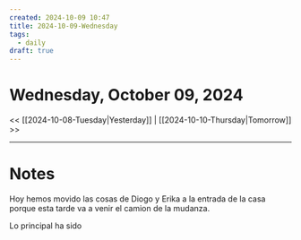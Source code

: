```yaml
---
created: 2024-10-09 10:47
title: 2024-10-09-Wednesday
tags:
  - daily
draft: true
---
```

# Wednesday, October 09, 2024

<< [[2024-10-08-Tuesday|Yesterday]] | [[2024-10-10-Thursday|Tomorrow]] >>

---
# Notes
Hoy hemos movido las cosas de Diogo y Erika a la entrada de la casa porque esta tarde va a venir el camion de la mudanza. 

Lo principal ha sido